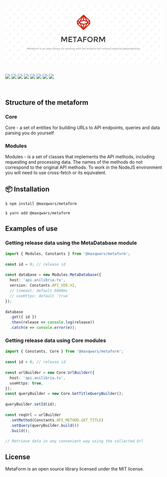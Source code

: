 <center>
    <img src="banner.png" alt="">
</center>

<br>

![](https://img.shields.io/github/issues/maxqwars/metaform)
![](https://img.shields.io/github/forks/maxqwars/metaform)
![](https://img.shields.io/github/stars/maxqwars/metaform)
![](https://img.shields.io/github/license/maxqwars/metaform)
![](https://img.shields.io/librariesio/dependents/npm/@maxqwars/metaform)
![](https://img.shields.io/github/release-date/maxqwars/metaform)
![](https://img.shields.io/github/contributors/maxqwars/metaform)
![](https://img.shields.io/github/package-json/v/maxqwars/metaform)

<br>

## Structure of the metaform

### Core

Core - a set of entities for building URLs to API endpoints, queries and data parsing you do yourself

### Modules

Modules - is a set of classes that implements the API methods, including requesting and processing data. The names of the methods do not correspond to the original API methods. To work in the NodeJS environment you will need to use cross-fetch or its equivalent.

## 📦 Installation

```shell
$ npm install @maxqwars/metaform
```

```shell
$ yarn add @maxqwars/metaform
```

## Examples of use

### Getting release data using the MetaDatabase module

```typescript
import { Modules, Constants } from '@maxqwars/metaform';

const id = 0; // release id

const database = new Modules.MetaDatabase({
  host: 'api.anilibria.tv',
  version: Constants.API_VER.V2,
  // timeout: default 6000ms
  // useHttps: default `true`
});

database
  .get({ id })
  .then(release => console.log(release))
  .catch(e => console.error(e));
```

### Getting release data using Core modules

```typescript
import { Constants, Core } from '@maxqwars/metaform';

const id = 0; // release id

const urlBuilder = new Core.UrlBuilder({
  host: 'api.anilibria.tv',
  useHttps: true,
});
const queryBuilder = new Core.GetTitleQueryBuilder();

queryBuilder.setId(id);

const reqUrl = urlBuilder
  .setMethod(Constants.API_METHOD.GET_TITLE)
  .setQuery(queryBuilder.build())
  .build();

// Retrieve data in any convenient way using the collected Url
```

## License

MetaForm is an open source library licensed under the MIT license.
